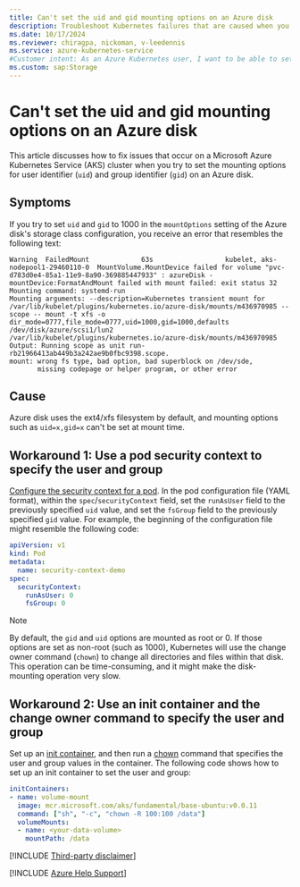 ```yaml
---
title: Can't set the uid and gid mounting options on an Azure disk
description: Troubleshoot Kubernetes failures that are caused when you try to set the uid and GID mounting options on an Azure disk.
ms.date: 10/17/2024
ms.reviewer: chiragpa, nickoman, v-leedennis
ms.service: azure-kubernetes-service
#Customer intent: As an Azure Kubernetes user, I want to be able to set the uid and gid mounting options on an Azure disk so that I can successfully use my Azure Kubernetes Service (AKS) cluster.
ms.custom: sap:Storage
---
```

# Can't set the uid and gid mounting options on an Azure disk

This article discusses how to fix issues that occur on a Microsoft Azure Kubernetes Service (AKS) cluster when you try to set the mounting options for user identifier (`uid`) and group identifier (`gid`) on an Azure disk.

## Symptoms

If you try to set `uid` and `gid` to 1000 in the `mountOptions` setting of the Azure disk's storage class configuration, you receive an error that resembles the following text:

```output
Warning  FailedMount             63s                  kubelet, aks-nodepool1-29460110-0  MountVolume.MountDevice failed for volume "pvc-d783d0e4-85a1-11e9-8a90-369885447933" : azureDisk - mountDevice:FormatAndMount failed with mount failed: exit status 32
Mounting command: systemd-run
Mounting arguments: --description=Kubernetes transient mount for /var/lib/kubelet/plugins/kubernetes.io/azure-disk/mounts/m436970985 --scope -- mount -t xfs -o dir_mode=0777,file_mode=0777,uid=1000,gid=1000,defaults /dev/disk/azure/scsi1/lun2 /var/lib/kubelet/plugins/kubernetes.io/azure-disk/mounts/m436970985
Output: Running scope as unit run-rb21966413ab449b3a242ae9b0fbc9398.scope.
mount: wrong fs type, bad option, bad superblock on /dev/sde,
       missing codepage or helper program, or other error
```

## Cause

Azure disk uses the ext4/xfs filesystem by default, and mounting options such as `uid=x,gid=x` can't be set at mount time.

## Workaround 1: Use a pod security context to specify the user and group

[Configure the security context for a pod](https://kubernetes.io/docs/tasks/configure-pod-container/security-context/). In the pod configuration file (YAML format), within the `spec`/`securityContext` field, set the `runAsUser` field to the previously specified `uid` value, and set the `fsGroup` field to the previously specified `gid` value. For example, the beginning of the configuration file might resemble the following code:

```yaml
apiVersion: v1
kind: Pod
metadata:
  name: security-context-demo
spec:
  securityContext:
    runAsUser: 0
    fsGroup: 0
```

> [!NOTE]
> By default, the `gid` and `uid` options are mounted as root or 0. If those options are set as non-root (such as 1000), Kubernetes will use the change owner command (`chown`) to change all directories and files within that disk. This operation can be time-consuming, and it might make the disk-mounting operation very slow.

## Workaround 2: Use an init container and the change owner command to specify the user and group

Set up an [init container](https://kubernetes.io/docs/concepts/workloads/pods/init-containers/), and then run a [chown](https://pubs.opengroup.org/onlinepubs/9699919799/utilities/chown.html) command that specifies the user and group values in the container. The following code shows how to set up an init container to set the user and group:

```yaml
initContainers:
- name: volume-mount
  image: mcr.microsoft.com/aks/fundamental/base-ubuntu:v0.0.11
  command: ["sh", "-c", "chown -R 100:100 /data"]
  volumeMounts:
  - name: <your-data-volume>
    mountPath: /data
```

[!INCLUDE [Third-party disclaimer](../../../includes/third-party-disclaimer.md)]

[!INCLUDE [Azure Help Support](../../../includes/azure-help-support.md)]
